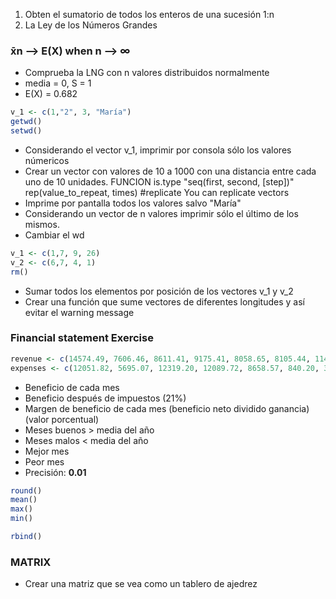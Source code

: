 1. Obten el sumatorio de todos los enteros de una sucesión 1:n
2. La Ley de los Números Grandes
### x̄n --> E(X) when n --> ∞  
* Comprueba la LNG con n valores distribuidos normalmente
* media = 0, S = 1
* E(X) = 0.682
```r
v_1 <- c(1,"2", 3, "María")
getwd()
setwd()
```
* Considerando el vector v_1, imprimir por consola sólo los valores númericos
* Crear un vector con valores de 10 a 1000 con una distancia entre cada uno de 10 unidades.
FUNCION is.type
"seq(first, second, [step])"
rep(value_to_repeat, times) #replicate You can replicate vectors
* Imprime por pantalla todos los valores salvo "María"
* Considerando un vector de n valores imprimir sólo el último de los mismos.
* Cambiar el wd
```r
v_1 <- c(1,7, 9, 26)
v_2 <- c(6,7, 4, 1)
rm() 
```

* Sumar todos los elementos por posición de los vectores v_1 y v_2
* Crear una función que sume vectores de diferentes longitudes y así evitar el warning message

### Financial statement Exercise
```r
revenue <- c(14574.49, 7606.46, 8611.41, 9175.41, 8058.65, 8105.44, 11496.28, 9766.09, 10305.32, 14379.96, 10713.97, 15433.50)
expenses <- c(12051.82, 5695.07, 12319.20, 12089.72, 8658.57, 840.20, 3285.73, 5821.12, 6976.93, 16618.61, 10054.37, 3803.96)
```
* Beneficio de cada mes
* Beneficio después de impuestos (21%)
* Margen de beneficio de cada mes (beneficio neto dividido ganancia) (valor porcentual)
* Meses buenos > media del año
* Meses malos < media del año
* Mejor mes
* Peor mes
* Precisión: <strong>0.01</strong>
```r
round()
mean()
max()
min()
```
```r
rbind()
```
### MATRIX

* Crear una matriz que se vea como un tablero de ajedrez

